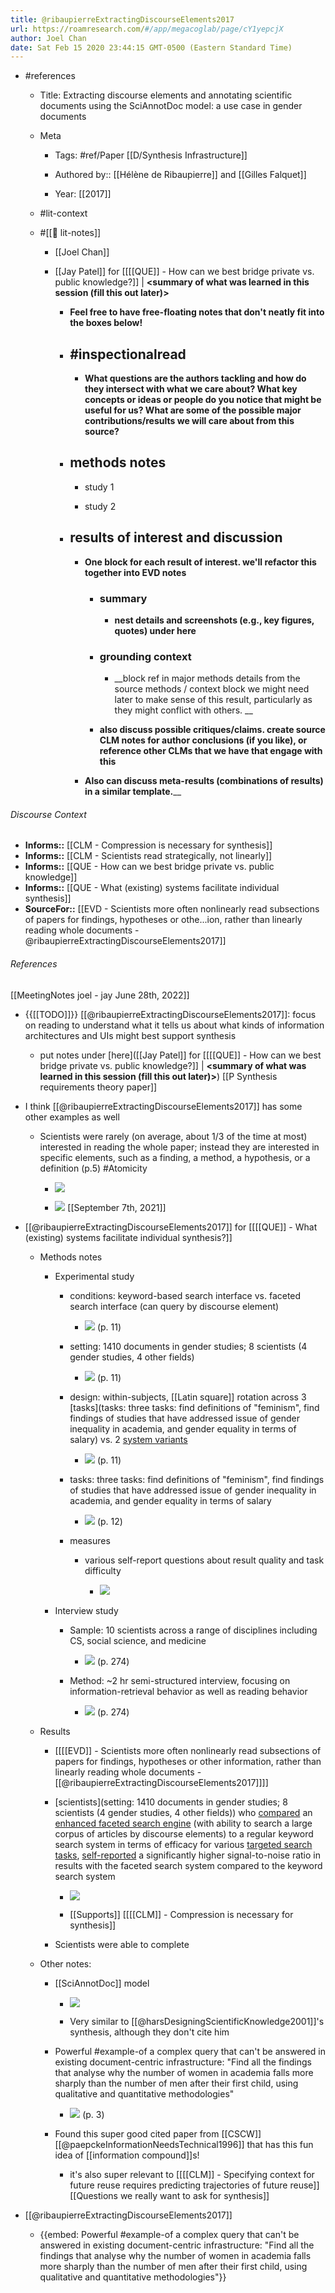 ```yaml
---
title: @ribaupierreExtractingDiscourseElements2017
url: https://roamresearch.com/#/app/megacoglab/page/cY1yepcjX
author: Joel Chan
date: Sat Feb 15 2020 23:44:15 GMT-0500 (Eastern Standard Time)
---
```


- #references

    - Title: Extracting discourse elements and annotating scientific documents using the SciAnnotDoc model: a use case in gender documents

    - Meta

        - Tags: #ref/Paper [[D/Synthesis Infrastructure]]

        - Authored by:: [[Hélène de Ribaupierre]] and [[Gilles Falquet]]

        - Year: [[2017]]

    - #lit-context

    - #[[📝 lit-notes]]

        - [[Joel Chan]]

        - [[Jay Patel]] for [[[[QUE]] - How can we best bridge private vs. public knowledge?]] | __<summary of what was learned in this session (fill this out later)>__

            - __Feel free to have free-floating notes that don't neatly fit into the boxes below!__

            - ## #inspectionalread

                - __What questions are the authors tackling and how do they intersect with what we care about? What key concepts or ideas or people do you notice that might be useful for us? What are some of the possible major contributions/results we will care about from this source?__

            - ## methods notes

                - study 1

                - study 2

            - ## results of interest and discussion

                - __One block for each result of interest. we'll refactor this together into EVD notes__

                    - ### summary

                        - __nest details and screenshots (e.g., key figures, quotes) under here__

                    - ### grounding context

                        - __block ref in major methods details from the source methods / context block we might need later to make sense of this result, particularly as they might conflict with others. __

                    - __also discuss possible critiques/claims. create source CLM notes for author conclusions (if you like), or reference other CLMs that we have that engage with this__

                - __Also can discuss meta-results (combinations of results) in a similar template.____

###### Discourse Context

- **Informs::** [[CLM - Compression is necessary for synthesis]]
- **Informs::** [[CLM - Scientists read strategically, not linearly]]
- **Informs::** [[QUE - How can we best bridge private vs. public knowledge]]
- **Informs::** [[QUE - What (existing) systems facilitate individual synthesis]]
- **SourceFor::** [[EVD - Scientists more often nonlinearly read subsections of papers for findings, hypotheses or othe...ion, rather than linearly reading whole documents - @ribaupierreExtractingDiscourseElements2017]]

###### References

[[MeetingNotes  joel - jay  June 28th, 2022]]

- {{[[TODO]]}} [[@ribaupierreExtractingDiscourseElements2017]]: focus on reading to understand what it tells us about what kinds of information architectures and UIs might best support synthesis

    - put notes under [here]([[Jay Patel]] for [[[[QUE]] - How can we best bridge private vs. public knowledge?]] | __<summary of what was learned in this session (fill this out later)>__)
[[P Synthesis requirements theory paper]]

- I think [[@ribaupierreExtractingDiscourseElements2017]] has some other examples as well

    - Scientists were rarely (on average, about 1/3 of the time at most) interested in reading the whole paper; instead they are interested in specific elements, such as a finding, a method, a hypothesis, or a definition (p.5) #Atomicity

        - ![](https://firebasestorage.googleapis.com/v0/b/firescript-577a2.appspot.com/o/imgs%2Fapp%2Fmegacoglab%2FXTE0bYaKI-?alt=media&token=c40ea8e0-9cda-4382-ab76-4e7bc205ad0b)

        - ![](https://firebasestorage.googleapis.com/v0/b/firescript-577a2.appspot.com/o/imgs%2Fapp%2Fmegacoglab%2FX-GlxXX2uU?alt=media&token=2a609cc4-424e-4106-88c2-986e11695e42)
[[September 7th, 2021]]

- [[@ribaupierreExtractingDiscourseElements2017]] for [[[[QUE]] - What (existing) systems facilitate individual synthesis?]]

    - Methods notes

        - Experimental study

            - conditions: keyword-based search interface vs. faceted search interface (can query by discourse element)

                - ![](https://firebasestorage.googleapis.com/v0/b/firescript-577a2.appspot.com/o/imgs%2Fapp%2Fmegacoglab%2FeMMh_f2D2w.png?alt=media&token=a281d52c-ea7a-4118-8ddb-575fb26438bc) (p. 11)

            - setting: 1410 documents in gender studies; 8 scientists (4 gender studies, 4 other fields)

                - ![](https://firebasestorage.googleapis.com/v0/b/firescript-577a2.appspot.com/o/imgs%2Fapp%2Fmegacoglab%2FHKMEwKLj_c.png?alt=media&token=057749aa-2f12-47c8-8f4a-ffc9ee6ad89f) (p. 11)

            - design: within-subjects, [[Latin square]] rotation across 3 [tasks](tasks: three tasks: find definitions of "feminism", find findings of studies that have addressed issue of gender inequality in academia, and gender equality in terms of salary) vs. 2 [system variants](((5OAeQgh2B)))

                - ![](https://firebasestorage.googleapis.com/v0/b/firescript-577a2.appspot.com/o/imgs%2Fapp%2Fmegacoglab%2FHKMEwKLj_c.png?alt=media&token=057749aa-2f12-47c8-8f4a-ffc9ee6ad89f) (p. 11)

            - tasks: three tasks: find definitions of "feminism", find findings of studies that have addressed issue of gender inequality in academia, and gender equality in terms of salary

                - ![](https://firebasestorage.googleapis.com/v0/b/firescript-577a2.appspot.com/o/imgs%2Fapp%2Fmegacoglab%2FusbrEppKir.png?alt=media&token=11dcdbd2-1010-4e64-a3c4-71be24ea6e82) (p. 12)

            - measures

                - various self-report questions about result quality and task difficulty

                    - ![](https://firebasestorage.googleapis.com/v0/b/firescript-577a2.appspot.com/o/imgs%2Fapp%2Fmegacoglab%2Fb1ewn-hRu2.png?alt=media&token=9f3cdd84-881b-4742-991e-2a022b9064df)

        - Interview study

            - Sample: 10 scientists across a range of disciplines including CS, social science, and medicine

                - ![](https://firebasestorage.googleapis.com/v0/b/firescript-577a2.appspot.com/o/imgs%2Fapp%2Fmegacoglab%2Fjpn6sm54tb.png?alt=media&token=d128600f-bb95-4784-b004-5c7a1bde694a) (p. 274)

            - Method: ~2 hr semi-structured interview, focusing on information-retrieval behavior as well as reading behavior

                - ![](https://firebasestorage.googleapis.com/v0/b/firescript-577a2.appspot.com/o/imgs%2Fapp%2Fmegacoglab%2FgowbnpX8SS.png?alt=media&token=b25db3eb-9f3d-4a08-9175-390c8b842599) (p. 274)

    - Results

        - [[[[EVD]] - Scientists more often nonlinearly read subsections of papers for findings, hypotheses or other information, rather than linearly reading whole documents - [[@ribaupierreExtractingDiscourseElements2017]]]]

        - [scientists](setting: 1410 documents in gender studies; 8 scientists (4 gender studies, 4 other fields)) who [compared](((I_uXzCuyy))) an [enhanced faceted search engine](((5OAeQgh2B))) (with ability to search a large corpus of articles by discourse elements) to a regular keyword search system in terms of efficacy for various [targeted search tasks](((6HYDEe9e3))), [self-reported](((pDK5Rlynx))) a significantly higher signal-to-noise ratio in results with the faceted search system compared to the keyword search system

            - ![](https://firebasestorage.googleapis.com/v0/b/firescript-577a2.appspot.com/o/imgs%2Fapp%2Fmegacoglab%2FfuLrqDLU1v.png?alt=media&token=e6fef750-4dcf-47e5-88b2-c7a82be924d2)

            - [[Supports]] [[[[CLM]] - Compression is necessary for synthesis]]

        - Scientists were able to complete

    - Other notes:

        - [[SciAnnotDoc]] model

            - ![](https://firebasestorage.googleapis.com/v0/b/firescript-577a2.appspot.com/o/imgs%2Fapp%2Fmegacoglab%2FSK_1e4NEVP?alt=media&token=e4f7f92f-3bc3-471d-b790-f1b199467c73)

            - Very similar to [[@harsDesigningScientificKnowledge2001]]'s synthesis, although they don't cite him

        - Powerful #example-of a complex query that can't be answered in existing document-centric infrastructure: "Find all the findings that analyse why the number of women in academia falls more sharply than the number of men after their first child, using qualitative and quantitative methodologies"

            - ![](https://firebasestorage.googleapis.com/v0/b/firescript-577a2.appspot.com/o/imgs%2Fapp%2Fmegacoglab%2FGcDGuuNwtn.png?alt=media&token=b6ff6521-95e1-4ab5-871d-92423fd71489) (p. 3)

        - Found this super good cited paper from [[CSCW]] [[@paepckeInformationNeedsTechnical1996]] that has this fun idea of [[information compound]]s!

            - it's also super relevant to [[[[CLM]] - Specifying context for future reuse requires predicting trajectories of future reuse]]
[[Questions we really want to ask for synthesis]]

- [[@ribaupierreExtractingDiscourseElements2017]]

    - {{embed: Powerful #example-of a complex query that can't be answered in existing document-centric infrastructure: "Find all the findings that analyse why the number of women in academia falls more sharply than the number of men after their first child, using qualitative and quantitative methodologies"}}
